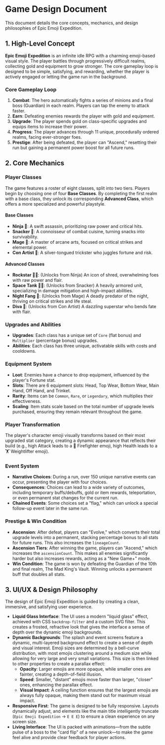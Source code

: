 # Game Design Document

This document details the core concepts, mechanics, and design philosophies of Epic Emoji Expedition.

## 1. High-Level Concept

**Epic Emoji Expedition** is an infinite idle RPG with a charming emoji-based visual style. The player battles through progressively difficult realms, collecting gold and equipment to grow stronger. The core gameplay loop is designed to be simple, satisfying, and rewarding, whether the player is actively engaged or letting the game run in the background.

### Core Gameplay Loop
1.  **Combat**: The hero automatically fights a series of minions and a final boss (Guardian) in each realm. Players can tap the enemy to attack faster.
2.  **Earn**: Defeating enemies rewards the player with gold and equipment.
3.  **Upgrade**: The player spends gold on class-specific upgrades and equips items to increase their power.
4.  **Progress**: The player advances through 11 unique, procedurally ordered realms, facing ever-stronger foes.
5.  **Prestige**: After being defeated, the player can "Ascend," resetting their run but gaining a permanent power boost for all future runs.

## 2. Core Mechanics

### Player Classes
The game features a roster of eight classes, split into two tiers. Players begin by choosing one of four **Base Classes**. By completing the first realm with a base class, they unlock its corresponding **Advanced Class**, which offers a more specialized and powerful playstyle.

#### Base Classes
-   **Ninja 🥷**: A swift assassin, prioritizing raw power and critical hits.
-   **Snacker 🫃**: A connoisseur of combat cuisine, turning snacks into survivability.
-   **Mage 🧙**: A master of arcane arts, focused on critical strikes and elemental power.
-   **Con Artist 🤹**: A silver-tongued trickster who juggles fortune and risk.

#### Advanced Classes
-   **Rockstar 🧑‍🎤**: (Unlocks from Ninja) An icon of shred, overwhelming foes with raw power and flair.
-   **Space Tank 🧑‍🚀**: (Unlocks from Snacker) A heavily armored unit, specializing in damage mitigation and high-impact abilities.
-   **Night Fang 🧛**: (Unlocks from Mage) A deadly predator of the night, thriving on critical strikes and life steal.
-   **Diva 🧚**: (Unlocks from Con Artist) A dazzling superstar who bends fate with flair.

### Upgrades and Abilities
-   **Upgrades**: Each class has a unique set of `Core` (flat bonus) and `Multiplier` (percentage bonus) upgrades.
-   **Abilities**: Each class has three unique, activatable skills with costs and cooldowns.

### Equipment System
-   **Loot**: Enemies have a chance to drop equipment, influenced by the player's Fortune stat.
-   **Slots**: There are 6 equipment slots: Head, Top Wear, Bottom Wear, Main Hand, Off Hand, and Trinket.
-   **Rarity**: Items can be `Common`, `Rare`, or `Legendary`, which multiplies their effectiveness.
-   **Scaling**: Item stats scale based on the total number of upgrade levels purchased, ensuring they remain relevant throughout the game.

### Player Transformation
The player's character emoji visually transforms based on their most upgraded stat category, creating a dynamic appearance that reflects their build (e.g., high Attack leads to a 👮 Firefighter emoji, high Health leads to a 🏋️ Weightlifter emoji).

### Event System
-   **Narrative Choices**: During a run, over 150 unique narrative events can occur, presenting the player with four choices.
-   **Consequences**: Choices can lead to a wide variety of outcomes, including temporary buffs/debuffs, gold or item rewards, teleportation, or even permanent stat changes for the current run.
-   **Chained Events**: Some choices set a "flag," which can unlock a special follow-up event later in the same run.

### Prestige & Win Condition
-   **Ascension**: After defeat, players can "Evolve," which converts their total upgrade levels into a permanent, stacking percentage bonus to all stats for future runs. This also increases the `lineageCount`.
-   **Ascension Tiers**: After winning the game, players can "Ascend," which increases the `ascensionCount`. This makes all enemies significantly harder but also increases rewards, acting as a "New Game+" mode.
-   **Win Condition**: The game is won by defeating the Guardian of the 10th and final realm, The Mad King's Vault. Winning unlocks a permanent buff that doubles all stats.

## 3. UI/UX & Design Philosophy

The design of Epic Emoji Expedition is guided by creating a clean, immersive, and satisfying user experience.

*   **Liquid Glass Interface**: The UI uses a modern "liquid glass" effect, achieved with CSS `backdrop-filter` and a custom SVG filter. This creates a frosted, refractive look that gives the interface a sense of depth over the dynamic emoji backgrounds.
*   **Dynamic Backgrounds**: The splash and event screens feature a dynamic, multi-layered background effect to create a sense of depth and visual interest. Emoji sizes are determined by a bell-curve distribution, with most emojis clustering around a medium size while allowing for very large and very small variations. This size is then linked to other properties to create a parallax effect:
    *   **Opacity**: Larger emojis are more opaque, while smaller ones are fainter, creating a depth-of-field illusion.
    *   **Speed**: Smaller, "distant" emojis move faster than larger, "closer" ones, enhancing the parallax effect.
    *   **Visual Impact**: A ceiling function ensures that the largest emojis are always fully opaque, making them stand out for maximum visual impact.
*   **Responsive First**: The game is designed to be fully responsive. Layouts dynamically adjust, and elements like the main title intelligently truncate (`Epic Emoji Expedition` → `E E E`) to ensure a clean experience on any screen size.
*   **Living Interface**: The UI is packed with animations—from the subtle pulse of a boss to the "card flip" of a new unlock—to make the game feel alive and provide clear feedback for player actions.